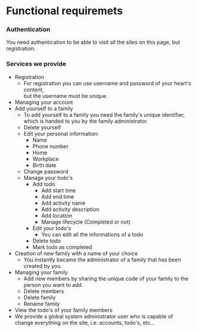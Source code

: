 # Functional requiremets


### Authentication
  You need authentication to be able to visit all the sites on this page, but registration.
### Services we provide
  * Registration
    * For registration you can use username and password of your heart's content,  
    but the username must be unique.
  * Managing your account
  * Add yourself to a family
    * To add yourself to a family you need the family's unique identifier, which is handed to you by the family administrator.
    * Delete yourself
    * Edit your personal information:
      * Name
      * Phone number
      * Home
      * Workplace
      * Birth date
    * Change password
    * Manage your todo's
      * Add todo
        * Add start time
        * Add end time
        * Add activity name
        * Add activity description
        * Add location
        * Manage lifecycle (Completed or not)
      * Edit your todo's
        * You can edit all the informations of a todo
      * Delete todo
      * Mark todo as completed
  * Creation of new family with a name of your choice
    * You instantly became the administrator of a family that has been created by you.
  * Managing your family
      * Add new members by sharing the unique code of your family to the person you want to add.
      * Delete members
      * Delete family
      * Rename family
  * View the todo's of your family members
  * We provide a global system administrator user who is capable of change everything on the site, i.e: accounts, todo's, etc...
